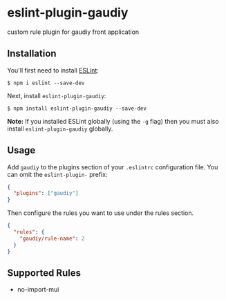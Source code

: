 # eslint-plugin-gaudiy

custom rule plugin for gaudiy front application

## Installation

You'll first need to install [ESLint](http://eslint.org):

```
$ npm i eslint --save-dev
```

Next, install `eslint-plugin-gaudiy`:

```
$ npm install eslint-plugin-gaudiy --save-dev
```

**Note:** If you installed ESLint globally (using the `-g` flag) then you must also install `eslint-plugin-gaudiy` globally.

## Usage

Add `gaudiy` to the plugins section of your `.eslintrc` configuration file. You can omit the `eslint-plugin-` prefix:

```json
{
  "plugins": ["gaudiy"]
}
```

Then configure the rules you want to use under the rules section.

```json
{
  "rules": {
    "gaudiy/rule-name": 2
  }
}
```

## Supported Rules

- no-import-mui
